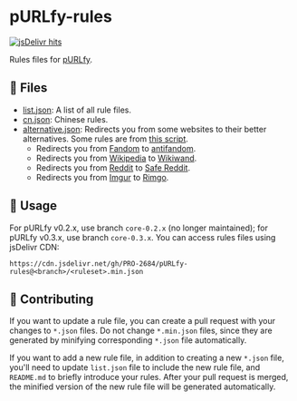 # pURLfy-rules

[![jsDelivr hits](https://data.jsdelivr.com/v1/package/gh/PRO-2684/pURLfy-rules/badge)](https://www.jsdelivr.com/package/gh/PRO-2684/pURLfy-rules?tab=stats)

Rules files for [pURLfy](https://github.com/PRO-2684/pURLfy).

## 📃 Files

- [list.json](list.json): A list of all rule files.
- [cn.json](cn.json): Chinese rules.
- [alternative.json](alternative.json): Redirects you from some websites to their better alternatives. Some rules are from [this script](https://greasyfork.org/scripts/483597).
    - Redirects you from [Fandom](https://www.fandom.com/) to [antifandom](https://antifandom.com/).
    - Redirects you from [Wikipedia](https://www.wikipedia.org/) to [Wikiwand](https://www.wikiwand.com/).
    - Redirects you from [Reddit](https://www.reddit.com/) to [Safe Reddit](https://safereddit.com/).
    - Redirects you from [Imgur](https://imgur.com/) to [Rimgo](https://rimgo.privacyredirect.com/).

## 🤔 Usage

For pURLfy v0.2.x, use branch `core-0.2.x` (no longer maintained); for pURLfy v0.3.x, use branch `core-0.3.x`. You can access rules files using jsDelivr CDN:

```plaintext
https://cdn.jsdelivr.net/gh/PRO-2684/pURLfy-rules@<branch>/<ruleset>.min.json
```

## 💖 Contributing

If you want to update a rule file, you can create a pull request with your changes to `*.json` files. Do not change `*.min.json` files, since they are generated by minifying corresponding `*.json` file automatically.

If you want to add a new rule file, in addition to creating a new `*.json` file, you'll need to update `list.json` file to include the new rule file, and `README.md` to briefly introduce your rules. After your pull request is merged, the minified version of the new rule file will be generated automatically.
